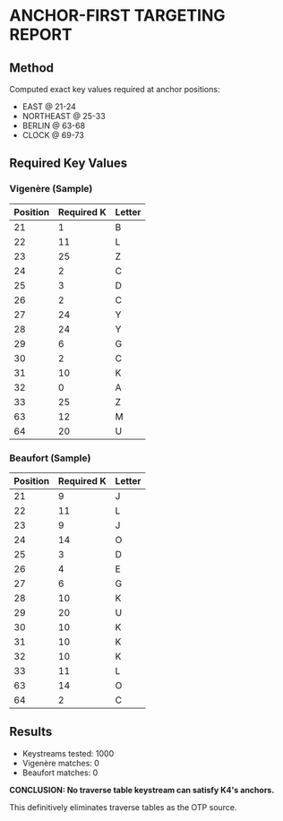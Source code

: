 # ANCHOR-FIRST TARGETING REPORT

## Method

Computed exact key values required at anchor positions:
- EAST @ 21-24
- NORTHEAST @ 25-33
- BERLIN @ 63-68
- CLOCK @ 69-73

## Required Key Values

### Vigenère (Sample)
| Position | Required K | Letter |
|----------|------------|--------|
| 21 | 1 | B |
| 22 | 11 | L |
| 23 | 25 | Z |
| 24 | 2 | C |
| 25 | 3 | D |
| 26 | 2 | C |
| 27 | 24 | Y |
| 28 | 24 | Y |
| 29 | 6 | G |
| 30 | 2 | C |
| 31 | 10 | K |
| 32 | 0 | A |
| 33 | 25 | Z |
| 63 | 12 | M |
| 64 | 20 | U |

### Beaufort (Sample)
| Position | Required K | Letter |
|----------|------------|--------|
| 21 | 9 | J |
| 22 | 11 | L |
| 23 | 9 | J |
| 24 | 14 | O |
| 25 | 3 | D |
| 26 | 4 | E |
| 27 | 6 | G |
| 28 | 10 | K |
| 29 | 20 | U |
| 30 | 10 | K |
| 31 | 10 | K |
| 32 | 10 | K |
| 33 | 11 | L |
| 63 | 14 | O |
| 64 | 2 | C |

## Results

- Keystreams tested: 1000
- Vigenère matches: 0
- Beaufort matches: 0

**CONCLUSION: No traverse table keystream can satisfy K4's anchors.**

This definitively eliminates traverse tables as the OTP source.
